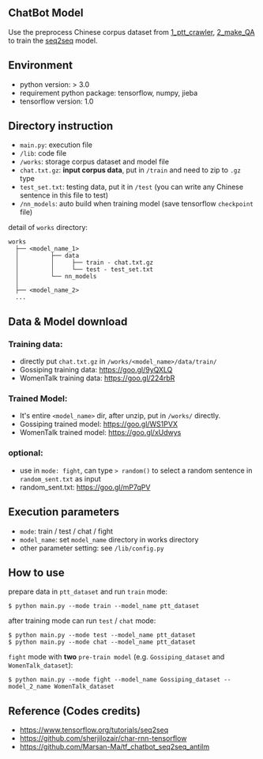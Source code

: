 ## ChatBot Model
Use the preprocess Chinese corpus dataset from [1_ptt_crawler](https://github.com/thisray/PTTChatBot_DL2017/tree/master/1_ptt_crawler), [2_make_QA](https://github.com/thisray/PTTChatBot_DL2017/tree/master/2_make_QA) to train the [seq2seq](https://www.tensorflow.org/tutorials/seq2seq) model.


## Environment
* python version: > 3.0
* requirement python package: tensorflow, numpy, jieba
* tensorflow version: 1.0 

## Directory instruction
* `main.py`: execution file
* `/lib`: code file
* `/works`: storage corpus dataset and model file 
* `chat.txt.gz`: **input corpus data**, put in `/train` and need to zip to `.gz` type
* `test_set.txt`: testing data, put it in `/test` (you can write any Chinese sentence in this file to test)
* `/nn_models`: auto build when training model (save tensorflow `checkpoint` file) 

detail of `works` directory:  

    works
      ├── <model_name_1>
      │         ├── data
      │         │     ├── train - chat.txt.gz
      │         │     └── test - test_set.txt
      │         └── nn_models
      │      
      ├── <model_name_2>
      ...


## Data & Model download

### Training data:
* directly put `chat.txt.gz` in `/works/<model_name>/data/train/`
* Gossiping training data: https://goo.gl/9yQXLQ
* WomenTalk training data: https://goo.gl/224rbR

### Trained Model:
* It's entire `<model_name>` dir, after unzip, put in `/works/` directly.
* Gossiping trained model: https://goo.gl/WS1PVX
* WomenTalk trained model: https://goo.gl/xUdwys

### optional:
* use in `mode: fight`, can type `> random()` to select a random sentence in `random_sent.txt` as input
* random_sent.txt: https://goo.gl/mP7qPV


## Execution parameters
* `mode`: train / test / chat / fight
* `model_name`: set `model_name` directory in works directory
* other parameter setting: see `/lib/config.py` 


## How to use

prepare data in `ptt_dataset` and run `train` mode:  

    $ python main.py --mode train --model_name ptt_dataset


after training mode can run `test` / `chat` mode:
    
    $ python main.py --mode test --model_name ptt_dataset
    $ python main.py --mode chat --model_name ptt_dataset

`fight` mode with **two** `pre-train model` (e.g. `Gossiping_dataset` and `WomenTalk_dataset`):
    
    $ python main.py --mode fight --model_name Gossiping_dataset -- model_2_name WomenTalk_dataset


## Reference (Codes credits)
* https://www.tensorflow.org/tutorials/seq2seq
* https://github.com/sherjilozair/char-rnn-tensorflow
* https://github.com/Marsan-Ma/tf_chatbot_seq2seq_antilm